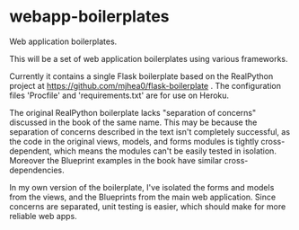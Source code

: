 webapp-boilerplates
===================

Web application boilerplates.

This will be a set of web application boilerplates using various frameworks.

Currently it contains a single Flask boilerplate based on the RealPython
project at https://github.com/mjhea0/flask-boilerplate . The configuration
files 'Procfile' and 'requirements.txt' are for use on Heroku.

The original RealPython boilerplate lacks "separation of concerns" discussed in
the book of the same name. This may be because the separation of concerns
described in the text isn't completely successful, as the code in the original
views, models, and forms modules is tightly cross-dependent, which means the
modules can't be easily tested in isolation. Moreover the Blueprint examples in
the book have similar cross-dependencies.

In my own version of the boilerplate, I've isolated the forms and models from
the views, and the Blueprints from the main web application. Since concerns are
separated, unit testing is easier, which should make for more reliable web
apps.
